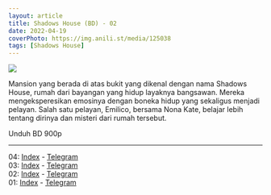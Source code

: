 ```yaml
---
layout: article
title: Shadows House (BD) - 02
date: 2022-04-19
coverPhoto: https://img.anili.st/media/125038
tags: [Shadows House]
---
```


![](https://img.anili.st/media/125038)

Mansion yang berada di atas bukit yang dikenal dengan nama Shadows House, rumah dari bayangan yang hidup layaknya bangsawan. Mereka mengeksperesikan emosinya dengan boneka hidup yang sekaligus menjadi pelayan. Salah satu pelayan, Emilico, bersama Nona Kate, belajar lebih tentang dirinya dan misteri dari rumah tersebut.

Unduh BD 900p

---
04: [Index](https://proyek.a-1ddl.workers.dev/0:/Musim%20Semi%202021/%5BBD%5D/%5BA-1%5D%20Shadows%20House%20%5BBD%5D%5Bx265%20900p%5D%5BTrueHD%5D/%5BA-1%5D%20Shadows%20House%20-%2004%20%5BBD%5D%5Bx265%20900p%5D%5BTrueHD%5D%5BFA4220D4%5D.mkv) - [Telegram](https://t.me/a1fansubweeklies/64)
<br>
03: [Index](https://proyek.a-1ddl.workers.dev/0:/Musim%20Semi%202021/%5BBD%5D/%5BA-1%5D%20Shadows%20House%20%5BBD%5D%5Bx265%20900p%5D%5BTrueHD%5D/%5BA-1%5D%20Shadows%20House%20-%2003%20%5BBD%5D%5Bx265%20900p%5D%5BTrueHD%5D%5B1F8EC0E7%5D.mkv) - [Telegram](https://t.me/a1fansubweeklies/63)
<br>
02: [Index](https://proyek.a-1ddl.workers.dev/0:/Musim%20Semi%202021/%5BBD%5D/%5BA-1%5D%20Shadows%20House%20%5BBD%5D%5Bx265%20900p%5D%5BTrueHD%5D/%5BA-1%5D%20Shadows%20House%20-%2002v2%20%5BBD%5D%5Bx265%20900p%5D%5BTrueHD%5D%5BDB67B4FE%5D.mkv) - [Telegram](https://t.me/a1fansubweeklies/62)
<br>
01: [Index](https://proyek.a-1ddl.workers.dev/0:/Musim%20Semi%202021/%5BBD%5D/%5BA-1%5D%20Shadows%20House%20%5BBD%5D%5Bx265%20900p%5D%5BTrueHD%5D/%5BA-1%5D%20Shadows%20House%20-%2001v3%20%5BBD%5D%5Bx265%20900p%5D%5BTrueHD%5D%5BB9D9D568%5D.mkv) - [Telegram](https://t.me/a1fansubweeklies/58)
